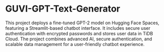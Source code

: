 # GUVI-GPT-Text-Generator
This project deploys a fine-tuned GPT-2 model on Hugging Face Spaces, featuring a Streamlit-based chatbot interface. It includes secure user authentication with encrypted passwords and stores user data in TiDB Cloud. The project combines advanced AI, secure authentication, and scalable data management for a user-friendly chatbot experience.
